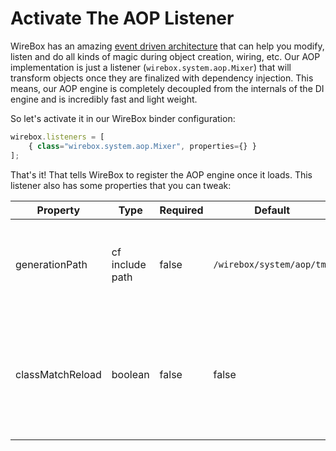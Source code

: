 # Activate The AOP Listener

WireBox has an amazing [event driven architecture](../wirebox_event_model/README.md) that can help you modify, listen and do all kinds of magic during object creation, wiring, etc. Our AOP implementation is just a listener (`wirebox.system.aop.Mixer`) that will transform objects once they are finalized with dependency injection. This means, our AOP engine is completely decoupled from the internals of the DI engine and is incredibly fast and light weight. 

So let's activate it in our WireBox binder configuration:

```js
wirebox.listeners = [
	{ class="wirebox.system.aop.Mixer", properties={} }
];
```

That's it! That tells WireBox to register the AOP engine once it loads. This listener also has some properties that you can tweak:

| Property | Type | Required | Default | Description |
| -- | -- | -- | -- | -- |
| generationPath |	cf include path	| false | `/wirebox/system/aop/tmp` | The location where UDF stubs will be generated to. This can be to disk or memory. |
| classMatchReload | boolean	| false |	false	| A cool flag to allow you to reload the class matching dictionary for development purposes only. |